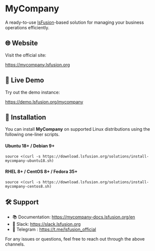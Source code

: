 # MyCompany

A ready-to-use [lsFusion](https://lsfusion.org)-based solution for managing your business operations efficiently.

## 🌐 Website
Visit the official site:

https://mycompany.lsfusion.org

## 🧪 Live Demo
Try out the demo instance: 

https://demo.lsfusion.org/mycompany

## 🚀 Installation

You can install **MyCompany** on supported Linux distributions using the following one-liner scripts.

#### Ubuntu 18+ / Debian 9+
```
source <(curl -s https://download.lsfusion.org/solutions/install-mycompany-ubuntu18.sh)
```

#### RHEL 8+ / CentOS 8+ / Fedora 35+
```
source <(curl -s https://download.lsfusion.org/solutions/install-mycompany-centos8.sh)
```

## 🛠 Support
- 📚 Documentation: https://mycompany-docs.lsfusion.org/en
- 💬 Slack: https://slack.lsfusion.org
- 📢 Telegram : https://t.me/lsfusion_official

For any issues or questions, feel free to reach out through the above channels.